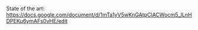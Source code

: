 State of the art: https://docs.google.com/document/d/1mTa1yV5wKnGAtpClACWocm5_lLnHDPEKu6ymAFs0vHE/edit
